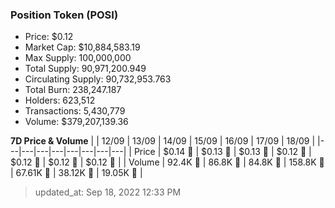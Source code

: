 
  ### Position Token (POSI)
  - Price: $0.12
  - Market Cap: $10,884,583.19
  - Max Supply: 100,000,000
  - Total Supply: 90,971,200.949
  - Circulating Supply: 90,732,953.763
  - Total Burn: 238,247.187
  - Holders: 623,512
  - Transactions: 5,430,779
  - Volume: $379,207,139.36

  **7D Price & Volume**
  | | 12&#x2F;09 | 13&#x2F;09 | 14&#x2F;09 | 15&#x2F;09 | 16&#x2F;09 | 17&#x2F;09 | 18&#x2F;09 |
  |---|---|---|---|---|---|---|---|
  | Price | $0.14 🔻 | $0.13 🔻 | $0.13 🔻 | $0.12 🔻 | $0.12 🔻 | $0.12 🔻 | $0.12 🔻 |
  | Volume | 92.4K 🚀 | 86.8K 🔻 | 84.8K 🔻 | 158.8K 🚀 | 67.61K 🔻 | 38.12K 🔻 | 19.05K 🔻 |

  > updated_at: Sep 18, 2022 12:33 PM
